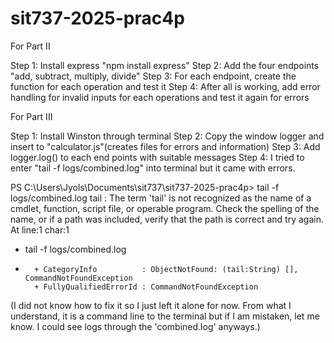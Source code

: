 # sit737-2025-prac4p

For Part II

Step 1: Install express "npm install express"
Step 2: Add the four endpoints "add, subtract, multiply, divide"
Step 3: For each endpoint, create the function for each operation and test it
Step 4: After all is working, add error handling for invalid inputs for each operations and test it again for errors

For Part III

Step 1: Install Winston through terminal
Step 2: Copy the window logger and insert to "calculator.js"(creates files for errors and information)
Step 3: Add logger.log() to each end points with suitable messages
Step 4: I tried to enter "tail -f logs/combined.log" into terminal but it came with errors.

PS C:\Users\Jyols\Documents\sit737\sit737-2025-prac4p> tail -f logs/combined.log
tail : The term 'tail' is not recognized as the name of a cmdlet, function, script file, or operable program. Check the spelling of the name, or if a path was included, verify that the path is correct and try again.
At line:1 char:1
+ tail -f logs/combined.log
+ ~~~~
    + CategoryInfo          : ObjectNotFound: (tail:String) [], CommandNotFoundException
    + FullyQualifiedErrorId : CommandNotFoundException

(I did not know how to fix it so I just left it alone for now. From what I understand, it is a command line to the terminal but if I am mistaken, let me know. I could see logs through the 'combined.log' anyways.)